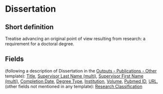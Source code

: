 # Dissertation
## Short definition
Treatise advancing an original point of view resulting from research: a requirement for a doctoral degree.
## Fields
(following a description of Dissertation in the [Outputs - Publications - Other](../Templates/Outputs%20-%20Publications%20-%20Other.md) template):
[Title](../Object-Fields/Dissertation/Title.md),
[Supervisor Last Name (multi)](../Object-Fields/Dissertation/Supervisor%20Last%20Name%20(multi).md),
[Supervisor First Name (multi)](../Object-Fields/Dissertation/Supervisor%20First%20Name%20(multi).md),
[Completion Date](../Object-Fields/Dissertation/Completion%20Date.md),
[Degree Type](../Object-Fields/Dissertation/Degree%20Type.md),
[Institution](../Object-Fields/Dissertation/Institution.md),
[Volume](../Object-Fields/Dissertation/Volume.md),
[Pubmed ID](../Object-Fields/Dissertation/Pubmed%20ID.md),
[URL](../Object-Fields/Dissertation/URL.md),
(other fields not mentioned in any template):
[Research Classification](../Object-Fields/Dissertation/Research%20Classification.md)
